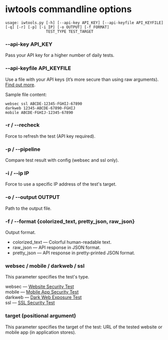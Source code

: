 # iwtools commandline options

```
usage: iwtools.py [-h] [--api-key API_KEY] [--api-keyfile API_KEYFILE] [-q] [-r] [-p] [-i IP] [-o OUTPUT] [-f FORMAT]
                  TEST_TYPE TEST_TARGET
```

### --api-key API_KEY
Pass your API key for a higher number of daily tests.

### --api-keyfile API_KEYFILE
Use a file with your API keys (it’s more secure than using raw arguments).
[Find out more](https://www.immuniweb.com/free/).

Sample file content:

~~~
websec ssl ABCDE-12345-FGHIJ-67890
darkweb 12345-ABCDE-67890-FGHIJ
mobile ABCDE-FGHIJ-12345-67890
~~~

### -r / --recheck
Force to refresh the test (API key required).

### -p / --pipeline
Compare test result with config (websec and ssl only).

### -i / --ip IP
Force to use a specific IP address of the test's target.

### -o / --output OUTPUT
Path to the output file.

### -f / --format {colorized_text, pretty_json, raw_json}
Output format.

- colorized_text — Colorful human-readable text.
- raw_json — API response in JSON format.
- pretty_json — API response in pretty-printed JSON format.

### websec / mobile / darkweb / ssl
This parameter specifies the test's type.

websec — [Website Security Test](https://www.immuniweb.com/websec/)  
mobile — [Mobile App Security Test](https://www.immuniweb.com/mobile/)  
darkweb — [Dark Web Exposure Test](https://www.immuniweb.com/darkweb/)  
ssl — [SSL Security Test](https://www.immuniweb.com/ssl/)

### target (positional argument)
This parameter specifies the target of the test: URL of the tested website or mobile app (in application stores).
